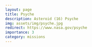 ```yaml
---
layout: page
title: Psyche
description: Asteroid (16) Psyche
img: assets/img/psyche.jpg
redirect: https://www.nasa.gov/psyche
importance: 3
category: missions
---
```

